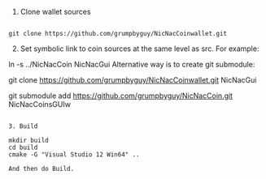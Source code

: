 1. Clone wallet sources
```

git clone https://github.com/grumpbyguy/NicNacCoinwallet.git
```

2. Set symbolic link to coin sources at the same level as src. For example:

ln -s ../NicNacCoin NicNacGui
Alternative way is to create git submodule:

git clone https://github.com/grumpbyguy/NicNacCoinwallet.git NicNacGui

git submodule add https://github.com/grumpbyguy/NicNacCoin.git NicNacCoinsGUIw
```

3. Build

mkdir build
cd build
cmake -G "Visual Studio 12 Win64" ..

And then do Build.

